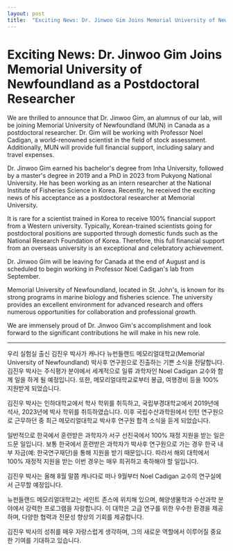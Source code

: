 ```yaml
---
layout: post
title:  "Exciting News: Dr. Jinwoo Gim Joins Memorial University of Newfoundland as a Postdoctoral Researcher (2024.08.01 update)"
---
```


# Exciting News: Dr. Jinwoo Gim Joins Memorial University of Newfoundland as a Postdoctoral Researcher

We are thrilled to announce that Dr. Jinwoo Gim, an alumnus of our lab, will be joining Memorial University of Newfoundland (MUN) in Canada as a postdoctoral researcher. Dr. Gim will be working with Professor Noel Cadigan, a world-renowned scientist in the field of stock assessment. Additionally, MUN will provide full financial support, including salary and travel expenses.

Dr. Jinwoo Gim earned his bachelor's degree from Inha University, followed by a master's degree in 2019 and a PhD in 2023 from Pukyong National University. He has been working as an intern researcher at the National Institute of Fisheries Science in Korea. Recently, he received the exciting news of his acceptance as a postdoctoral researcher at Memorial University.

It is rare for a scientist trained in Korea to receive 100% financial support from a Western university. Typically, Korean-trained scientists going for postdoctoral positions are supported through domestic funds such as the National Research Foundation of Korea. Therefore, this full financial support from an overseas university is an exceptional and celebratory achievement.

Dr. Jinwoo Gim will be leaving for Canada at the end of August and is scheduled to begin working in Professor Noel Cadigan's lab from September.

Memorial University of Newfoundland, located in St. John's, is known for its strong programs in marine biology and fisheries science. The university provides an excellent environment for advanced research and offers numerous opportunities for collaboration and professional growth.

We are immensely proud of Dr. Jinwoo Gim's accomplishment and look forward to the significant contributions he will make in his new role.

***

우리 실험실 출신 김진우 박사가 캐나다 뉴펀들랜드 메모리얼대학교(Memorial University of Newfoundland) 박사후 연구원으로 진출하는 기쁜 소식을 전달합니다. 김진우 박사는 주식평가 분야에서 세계적으로 일류 과학자인 Noel Cadigan 교수와 함께 일을 하게 될 예정입니다. 또한, 메모리얼대학교로부터 봉급, 여행경비 등을 100% 지원받게 되었습니다.

김진우 박사는 인하대학교에서 학사 학위를 취득하고, 국립부경대학교에서 2019년에 석사, 2023년에 박사 학위를 취득하였습니다. 이후 국립수산과학원에서 인턴 연구원으로 근무하던 중 최근 메모리얼대학교 박사후 연구원 합격 소식을 듣게 되었습니다.

일반적으로 한국에서 훈련받은 과학자가 서구 선진국에서 100% 재정 지원을 받는 일은 드문 일입니다. 보통 한국에서 훈련받은 과학자가 박사후 연구원으로 가는 경우 한국 내부 자금(예: 한국연구재단)을 통해 지원을 받기 때문입니다. 따라서 해외 대학에서 100% 재정적 지원을 받는 이번 경우는 매우 희귀하고 축하해야 할 일입니다.

김진우 박사는 올해 8월 말쯤 캐나다로 떠나 9월부터 Noel Cadigan 교수의 연구실에서 근무할 예정입니다.

뉴펀들랜드 메모리얼대학교는 세인트 존스에 위치해 있으며, 해양생물학과 수산과학 분야에서 강력한 프로그램을 자랑합니다. 이 대학은 고급 연구를 위한 우수한 환경을 제공하며, 다양한 협력과 전문성 향상의 기회를 제공합니다.

김진우 박사의 성취를 매우 자랑스럽게 생각하며, 그의 새로운 역할에서 이루어질 중요한 기여를 기대하고 있습니다.

